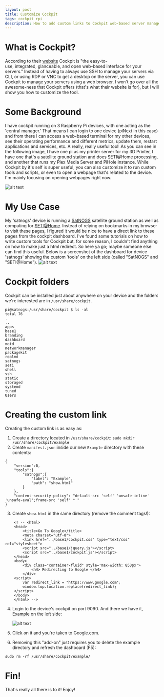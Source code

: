 ```yaml
---
layout: post
title: Customize Cockpit
tags: cockpit rpi
description: How to add custom links to Cockpit web-based server management tool.
---
```



# What is Cockpit?
According to their [website](https://cockpit-project.org/) Cockpit is "the easy-to-use, integrated, glanceable, and open web-based interface for your servers." Instead of having to always use SSH to manage your servers via CLI, or using RDP or VNC to get a desktop on the server, you can use Cockpit to manage your servers using a web browser. I won't go over all the awesome-ness that Cockpit offers (that's what their website is for), but I will show you how to customize the tool.


# Some Background
I have cockpit running on 3 Raspberry Pi devices, with one acting as the 'central manager.' That means I can login to one device (piNext in this case) and from there I can access a web-based terminal for my other devices, see their operating performance and different metrics, update them, restart applications and services, etc. A really, really useful tool! As you can see in the following image, I have one pi as my printer server for my 3D Printer, I have one that's a satellite ground station and does SETI@Home processing, and another that runs my Plex Media Server and PiHole instance. While Cockpit by it's self is super useful, you can also customize it to run custom tools and scripts, or even to open a webpage that's related to the device. I'm mainly focusing on opening webpages right now.

![alt text](https://cyb3rsinn3r.github.io/images/Cockpit/1.png "1")


# My Use Case
My 'satnogs' device is running a [SatNOGS](https://satnogs.org/) satellite ground station as well as computing for [SETI@Home](https://setiathome.berkeley.edu/). Instead of relying on bookmarks in my browser to visit these pages, I figured it would be nice to have a direct link to these pages from the cockpit dashboard. I've found some tutorials on how to write custom tools for Cockpit but, for some reason, I couldn't find anything on how to make just a html redirect. So here ya go; maybe someone else can find this useful. Below is a screenshot of the dashboard for device 'satnogs' showing the custom 'tools' on the left side (called "SatNOGS" and "SETI@Home").
![alt text](https://cyb3rsinn3r.github.io/images/Cockpit/2.png "2")


# Cockpit folders
Cockpit can be installed just about anywhere on your device and the folders we're interested are in `/usr/share/cockpit`.
```
pi@satnogs:/usr/share/cockpit $ ls -al
total 76
.
..
apps
base1
branding
dashboard
motd
networkmanager
packagekit
realmd
satnogs
seti
shell
ssh
static
storaged
systemd
tuned
Users
```

# Creating the custom link
Creating the custom link is as easy as:
1. Create a directory located in `/usr/share/cockpit`:
```sudo mkdir /usr/share/cockpit/example```
2. Create `manifest.json` inside our new `Example` directory with these contents:
```
{
	"version":0,
	"tools":{
		"satnogs":{
			"label": "Example",
			"path": "show.html"
		}
	},
	"content-security-policy": "default-src 'self' 'unsafe-inline' 'unsafe-eval';frame-src 'self' * "
}
```
3. Create `show.html` in the same directory (remove the comment tags!):
```
    <! -- <html>
    <head>
        <title>Go To Google</title>
        <meta charset="utf-8">
        <link href="../base1/cockpit.css" type="text/css" rel="stylesheet">
        <script src="../base1/jquery.js"></script>
        <script src="../base1/cockpit.js"></script>
    </head>
    <body>
    	<div class="container-fluid" style='max-width: 850px'>
    		<h4> Redirecting to Google </h4>
    	</div>
    <script>
    	var redirect_link = "https://www.google.com";
    	window.top.location.replace(redirect_link);
    </script>
    </body>
    </html> -->
```

  
4. Login to the device's cockpit on port 9090. And there we have it, Example on the left side:
   
   ![alt text](https://cyb3rsinn3r.github.io/images/Cockpit/3.png "3")
5. Click on it and you're taken to Google.com. 
6. Removing this "add-on" just requires you to delete the example directory and refresh the dashboard (F5):
```
sudo rm -rf /usr/share/cockpit/example/
```
	
# Fin!

That's really all there is to it! Enjoy!

